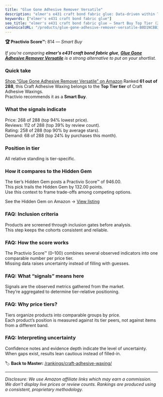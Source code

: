 ```yaml
---
title: "Glue Gone Adhesive Remover Versatile"
description: "elmer's e431 craft bond fabric glue: Data-driven within Top Tier ranking using the Practivio Score™. Positioned by quality, value, demand, findability, momentu…"
keywords: ["elmer's e431 craft bond fabric glue"]
seo_title: "elmer's e431 craft bond fabric glue — Smart Buy Top Tier (2025)"
canonicalURL: "/products/glue-gone-adhesive-remover-versatile-B0D1NCBB3M/"
---
```


**🏆 Practivio Score™:** 814 — _Smart Buy_


*If you're comparing **elmer's e431 craft bond fabric glue**, **[Glue Gone Adhesive Remover Versatile](https://www.amazon.com/dp/B0D1NCBB3M?tag=practivio-20)** is a strong alternative to put on your shortlist.*
### Quick take
[Shop “Glue Gone Adhesive Remover Versatile” on Amazon](https://www.amazon.com/dp/B0D1NCBB3M?tag=practivio-20)
Ranked **61 out of 288**, this Craft Adhesive Waxing belongs to the **Top Tier tier** of Craft Adhesive Waxings.  
Practivio recommends it as a **Smart Buy**.

### What the signals indicate
Price: 268 of 288 (top 94% lowest price).  
Reviews: 112 of 288 (top 39% by review count).  
Rating: 258 of 288 (top 90% by average stars).  
Demand: 68 of 288 (top 24% by purchases this month).

### Position in tier
All relative standing is tier-specific.

### How it compares to the Hidden Gem
The tier’s Hidden Gem posts a Practivio Score™ of 946.00.  
This pick trails the Hidden Gem by 132.00 points.  
Use this context to frame trade-offs among competing options.  

See the Hidden Gem on Amazon → [View listing](https://www.amazon.com/dp/B073VQQW2P?tag=practivio-20)

### FAQ: Inclusion criteria
Products are screened through inclusion gates before analysis.  
This step keeps the cohorts consistent and reliable.

### FAQ: How the score works
The Practivio Score™ (0–100) combines several observed indicators into one comparable number per price tier.  
Missing data raises uncertainty instead of filling with guesses.

### FAQ: What “signals” means here
Signals are the observed metrics gathered from the market.  
They’re aggregated to determine tier-relative positioning.

### FAQ: Why price tiers?
Tiers organize products into comparable groups by price.  
Each product’s position is measured against its tier peers, not against items from a different band.

### FAQ: Interpreting uncertainty
Confidence notes and evidence depth indicate the level of uncertainty.  
When gaps exist, results lean cautious instead of filled-in.


🏷️ **Back to Master:** [/rankings/craft-adhesive-waxing/](/rankings/craft-adhesive-waxing/)

---
_Disclosure: We use Amazon affiliate links which may earn a commission. We don’t display live prices or review counts. Rankings are produced using a consistent, proprietary methodology._
